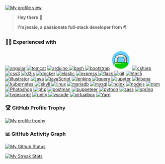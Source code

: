 [![My profile view](https://komarev.com/ghpvc/?username=jessieher&label=Profile%20views&color=0e75b6&style=flat)](https://komarev.com/ghpvc (My profile view))

> **Hey there** 👋
>
> **I'm jessie, a passionate full-stack developer from** :earth_asia:

### :woman_technologist: Experienced with

[<img width="64" height="64" src="https://vectorlogo.zone/logos/angular/angular-icon.svg" alt="angular">](https://angular.io/ (Angular))
[<img width="64" height="64" src="https://cdn.jsdelivr.net/gh/devicons/devicon/icons/tomcat/tomcat-original.svg" alt="tomcat">](https://tomcat.apache.org/ (Apache Tomcat))
[<picture>
    <source media="(prefers-color-scheme: dark)" srcset="https://github.com/jessieher/jessieher/assets/40189654/8609cca5-a80c-482d-b6f0-dff28eb7759b">
    <source media="(prefers-color-scheme: light)" srcset="https://www.vectorlogo.zone/logos/arduino/arduino-icon.svg">
    <img width="64" height="64" src="https://www.vectorlogo.zone/logos/arduino/arduino-icon.svg" alt="arduino">
</picture>](https://www.arduino.cc/ (Arduino))
[<picture>
    <source media="(prefers-color-scheme: dark)" srcset="https://github.com/jessieher/jessieher/assets/40189654/38ae7fb2-e81f-442f-9a78-5a0ffc411d9a">
    <source media="(prefers-color-scheme: light)" srcset="https://cdn.jsdelivr.net/gh/devicons/devicon/icons/bash/bash-original.svg">
    <img width="64" height="64" src="https://cdn.jsdelivr.net/gh/devicons/devicon/icons/bash/bash-original.svg" alt="bash">
</picture>](https://gnu.org/software/bash/ (Bash))
[<img width="64" height="64" src="https://cdn.jsdelivr.net/gh/devicons/devicon/icons/bootstrap/bootstrap-original.svg" alt="bootstrap">](https://getbootstrap.com/ (Bootstrap))
[<img width="64" height="64" src="https://raw.githubusercontent.com/vscode-icons/vscode-icons/master/icons/file_type_caddy.svg" alt="caddyserver">](https://caddyserver.com/ (Caddy))
[<img width="64" height="64" src="https://cdn.jsdelivr.net/gh/devicons/devicon/icons/csharp/csharp-original.svg" alt="csharp">](https://caddyserver.com/ (C#))
[<img width="64" height="64" src="https://cdn.jsdelivr.net/gh/devicons/devicon/icons/css3/css3-original.svg" alt="css3">](https://w3schools.com/css/ (CSS))
[<img width="64" height="64" src="https://cdn.jsdelivr.net/gh/devicons/devicon/icons/d3js/d3js-original.svg" alt="d3js">](https://d3js.org/ (D3.js))
[<img width="64" height="64" src="https://cdn.jsdelivr.net/gh/devicons/devicon/icons/docker/docker-original.svg" alt="docker">](https://docker.com/ (Docker))
[<img width="64" height="64" src="https://vectorlogo.zone/logos/elastic/elastic-icon.svg" alt="elastic">](https://elastic.co/ (Elastic))
[<picture>
    <source media="(prefers-color-scheme: dark)" srcset="https://github.com/jessieher/jessieher/assets/40189654/87d39927-63c1-4a58-9b9b-384864f7cde4">
    <source media="(prefers-color-scheme: light)" srcset="https://cdn.jsdelivr.net/gh/devicons/devicon/icons/express/express-original.svg">
    <img width="64" height="64" src="https://cdn.jsdelivr.net/gh/devicons/devicon/icons/express/express-original.svg" alt="express">
</picture>](https://expressjs.com/ (Express))
[<picture>
    <source media="(prefers-color-scheme: dark)" srcset="https://github.com/jessieher/jessieher/assets/40189654/b3170519-b453-4351-9ee3-e0b2a78fb4f2">
    <source media="(prefers-color-scheme: light)" srcset="https://cdn.jsdelivr.net/gh/devicons/devicon/icons/flask/flask-original.svg">
    <img width="64" height="64" src="https://cdn.jsdelivr.net/gh/devicons/devicon/icons/flask/flask-original.svg" alt="flask">
</picture>](https://flask.palletsprojects.com/ (Flask))
[<img width="64" height="64" src="https://cdn.jsdelivr.net/gh/devicons/devicon/icons/git/git-original.svg" alt="git">](https://git-scm.com/ (Git))
[<img width="64" height="64" src="https://cdn.jsdelivr.net/gh/devicons/devicon/icons/html5/html5-original.svg" alt="html5">](https://w3schools.com/html/ (HTML))
[<img width="64" height="64" src="https://cdn.jsdelivr.net/gh/devicons/devicon/icons/illustrator/illustrator-line.svg" alt="illustrator">](https://adobe.com/products/illustrator/ (Illustrator))
[<img width="64" height="64" src="https://cdn.jsdelivr.net/gh/devicons/devicon/icons/java/java-original.svg" alt="java">](https://www.java.com/ (Java))
[<img width="64" height="64" src="https://cdn.jsdelivr.net/gh/devicons/devicon/icons/javascript/javascript-original.svg" alt="javaScript">](https://developer.mozilla.org/zh-TW/docs/JavaScript/ (JavaScript))
[<img width="64" height="64" src="https://cdn.jsdelivr.net/gh/devicons/devicon/icons/jenkins/jenkins-original.svg" alt="jenkins">](https://www.jenkins.io/ (Jenkins))
[<img width="64" height="64" src="https://cdn.jsdelivr.net/gh/devicons/devicon/icons/jquery/jquery-original.svg" alt="jquery">](https://jquery.com/ (jQuery))
[<img width="64" height="64" src="https://cdn.jsdelivr.net/gh/devicons/devicon/icons/jupyter/jupyter-original-wordmark.svg" alt="jupyter">](https://jupyter.org/ (Jupyter))
[<img width="64" height="64" src="https://www.vectorlogo.zone/logos/elasticco_kibana/elasticco_kibana-icon.svg" alt="kibana">](https://www.elastic.co/kibana/ (Kibana))
[<img width="64" height="64" src="https://vectorlogo.zone/logos/kubernetes/kubernetes-icon.svg" alt="kubernetes">](https://kubernetes.io/ (Kubernetes))
[<img width="64" height="64" src="https://cdn.jsdelivr.net/gh/devicons/devicon@latest/icons/jekyll/jekyll-original.svg" alt="jekyll">](https://jekyllrb.com/ (Jekyll))
[<img width="64" height="64" src="https://github.com/jessieher/jessieher/assets/40189654/a458a651-c113-43f8-b30c-06a9bbd8216b" alt="linux">](https://linux.org/ (Linux))
[<img width="64" height="64" src="https://github.com/jessieher/jessieher/assets/40189654/dd7db543-4ac6-4aa4-9168-f19d60534dc4" alt="mariadb">](https://mariadb.org/ (MariaDB))
[<img width="64" height="64" src="https://cdn.jsdelivr.net/gh/devicons/devicon/icons/mysql/mysql-original.svg" alt="mysql">](https://mysql.com/ (MySQL))
[<img width="64" height="64" src="https://vectorlogo.zone/logos/nginx/nginx-icon.svg" alt="nginx">](https://nginx.com/ (Nginx))
[<img width="64" height="64" src="https://vectorlogo.zone/logos/nodejs/nodejs-icon.svg" alt="nodejs">](https://nodejs.org/ (Node.js))
[<img width="64" height="64" src="https://vectorlogo.zone/logos/npmjs/npmjs-icon.svg" alt="npm">](https://npmjs.com/ (NPM))
[<img width="64" height="64" src="https://cdn.jsdelivr.net/gh/devicons/devicon/icons/photoshop/photoshop-original.svg" alt="Photoshop">](https://adobe.com/products/photoshop/ (Photoshop))
[<img width="64" height="64" src="https://vectorlogo.zone/logos/php/php-icon.svg" alt="php">](https://php.net/ (PHP))
[<img width="64" height="64" src="https://vectorlogo.zone/logos/getpostman/getpostman-icon.svg" alt="postman">](https://postman.com/ (Postman))
[<img width="64" height="64" src="https://www.vectorlogo.zone/logos/pptrdev/pptrdev-official.svg" alt="puppeteer">](https://pptr.dev/ (Puppeteer))
[<img width="64" height="64" src="https://cdn.jsdelivr.net/gh/devicons/devicon/icons/python/python-original.svg" alt="python">](https://python.org/ (Python))
[<img width="64" height="64" src="https://cdn.jsdelivr.net/gh/devicons/devicon/icons/sass/sass-original.svg" alt="sass">](https://sass-lang.com/ (Sass))
[<img width="64" height="64" src="https://github.com/jessieher/jessieher/assets/40189654/0e5facb5-2722-4e54-93f8-a223826bb6ea" alt="spring">](https://spring.io/ (Spring Framework))
[<img width="64" height="64" src="https://cdn.jsdelivr.net/gh/devicons/devicon/icons/typescript/typescript-original.svg" alt="typescript">](https://typescriptlang.org/ (TypeScript))
[<picture>
    <source media="(prefers-color-scheme: dark)" srcset="https://github.com/jessieher/jessieher/assets/40189654/37b8d5d4-952d-452d-90d6-f75894cfe359">
    <source media="(prefers-color-scheme: light)" srcset="https://cdn.jsdelivr.net/gh/devicons/devicon/icons/unity/unity-original.svg">
    <img width="64" height="64" src="https://cdn.jsdelivr.net/gh/devicons/devicon/icons/unity/unity-original.svg" alt="unity">
</picture>](https://unity.com/ (Unity))
[<img width="64" height="64" src="https://cdn.jsdelivr.net/gh/devicons/devicon/icons/vscode/vscode-original.svg" alt="vscode">](https://code.visualstudio.com/ (Visual Studio Code))
[<img width="64" height="64" src="https://www.vectorlogo.zone/logos/virtualbox/virtualbox-icon.svg" alt="virtualbox">](https://www.virtualbox.org/wiki/Downloads (VirtualBox))
[<img width="64" height="64" src="https://vectorlogo.zone/logos/yarnpkg/yarnpkg-icon.svg" alt="Yarn">](https://yarnpkg.com/ (Yarn))

### :trophy: GitHub Profile Trophy

[![My profile trophy](https://github-profile-trophy.vercel.app/?username=jessieher&rank=SSS,SS,S,AAA,AA,A,B,C&margin-w=15&margin-h=15&column=-1&no-frame=true)](https://github.com/ryo-ma/github-profile-trophy (My profile trophy))

### :bar_chart: GitHub Activity Graph

[![My Github Status](https://github-readme-stats.vercel.app/api?username=jessieher&bg_color=4158D0,4158D0,C850C0,FFCC70&title_color=fff&text_color=fff&card_width=495&rank_icon=github&hide_border=true)](https://github.com/anuraghazra/github-readme-stats (My GitHub Status))

[![My Streak Stats](https://github-readme-streak-stats.herokuapp.com/?user=jessieher&theme=ambient-gradient&hide_border=true)](https://github-readme-streak-stats.herokuapp.com (My Streak Stats))
